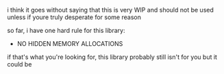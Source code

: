 i think it goes without saying that this is very WIP and should not be used unless if youre truly desperate for some reason

so far, i have one hard rule for this library:
  - NO HIDDEN MEMORY ALLOCATIONS

if that's what you're looking for, this library probably still isn't for you but it could be
